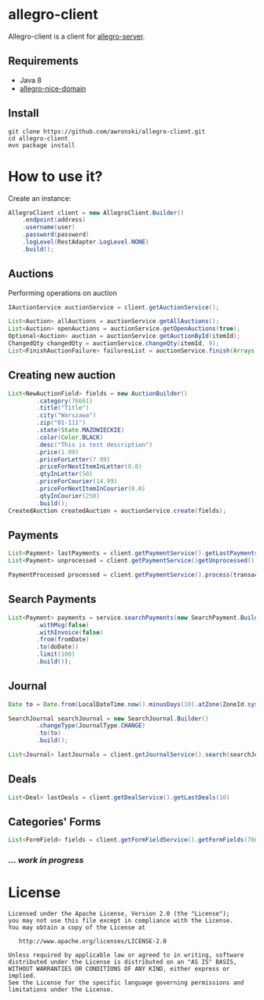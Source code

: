 # allegro-client
Allegro-client is a client for [allegro-server](https://github.com/awronski/allegro-server).

## Requirements
- Java 8
- [allegro-nice-domain](https://github.com/awronski/allegro-nice-api)

## Install
```
git clone https://github.com/awronski/allegro-client.git
cd allegro-client
mvn package install
```

# How to use it?
Create an instance:
```java
AllegroClient client = new AllegroClient.Builder()
    .endpoint(address)
    .username(user)
    .password(password)
    .logLevel(RestAdapter.LogLevel.NONE)
    .build();
```

## Auctions
Performing operations on auction
```java
IAuctionService auctionService = client.getAuctionService();

List<Auction> allAuctions = auctionService.getAllAuctions();
List<Auction> openAuctions = auctionService.getOpenAuctions(true);
Optional<Auction> auction = auctionService.getAuctionById(itemId);
ChangedQty changedQty = auctionService.changeQty(itemId, 9);
List<FinishAuctionFailure> failuresList = auctionService.finish(Arrays.asList(itemId1, itemId2, itemId3));
```

## Creating new auction
```java
List<NewAuctionField> fields = new AuctionBuilder()
        .category(76661)
        .title("Title")
        .city("Warszawa")
        .zip("01-111")
        .state(State.MAZOWIECKIE)
        .color(Color.BLACK)
        .desc("This is test description")
        .price(1.99)
        .priceForLetter(7.99)
        .priceForNextItemInLetter(0.0)
        .qtyInLetter(50)
        .priceForCourier(14.99)
        .priceForNextItemInCourier(0.0)
        .qtyInCourier(250)
        .build();
CreatedAuction createdAuction = auctionService.create(fields);
```

## Payments
```java
List<Payment> lastPayments = client.getPaymentService().getLastPayments(10);
List<Payment> unprocessed = client.getPaymentService()getUnprocessed();

PaymentProcessed processed = client.getPaymentService().process(transactionId, amount, yourRef);
```

## Search Payments
```java
List<Payment> payments = service.searchPayments(new SearchPayment.Builder()
        .withMsg(false)
        .withInvoice(false)
        .from(fromDate)
        .to(doDate))
        .limit(100)
        .build());
```

## Journal
```java
Date to = Date.from(LocalDateTime.now().minusDays(10).atZone(ZoneId.systemDefault()).toInstant());

SearchJournal searchJournal = new SearchJournal.Builder()
        .changeType(JournalType.CHANGE)
        .to(to)
        .build();

List<Journal> lastJournals = client.getJournalService().search(searchJournal);
```

## Deals
```java
List<Deal> lastDeals = client.getDealService().getLastDeals(10)
```

## Categories' Forms
```java
List<FormField> fields = client.getFormFieldService().getFormFields(76661, true);
```

### _... work in progress_

License
=======

    Licensed under the Apache License, Version 2.0 (the "License");
    you may not use this file except in compliance with the License.
    You may obtain a copy of the License at

       http://www.apache.org/licenses/LICENSE-2.0

    Unless required by applicable law or agreed to in writing, software
    distributed under the License is distributed on an "AS IS" BASIS,
    WITHOUT WARRANTIES OR CONDITIONS OF ANY KIND, either express or implied.
    See the License for the specific language governing permissions and
    limitations under the License.